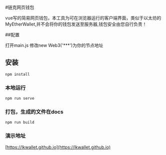#链克网页钱包

vue写的简易网页钱包，本工具为可在浏览器运行的客户端界面，类似于以太坊的MyEtherWallet,并不会将你的钱包发送至服务器,钱包安全由您自行负责！

##配置

打开main.js 修改new Web3('***')为你的节点地址

## 安装
```
npm install
```

### 本地运行
```
npm run serve
```

### 打包，生成的文件在docs
```
npm run build
```

### 演示地址

[https://lkwallet.github.io](https://lkwallet.github.io)